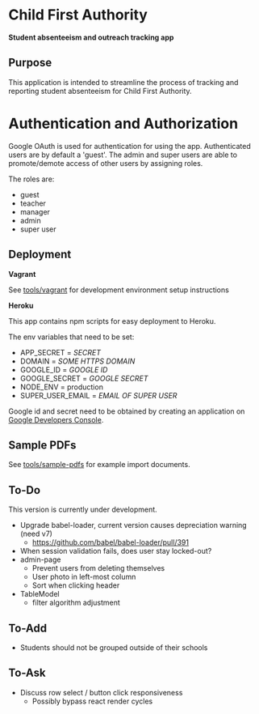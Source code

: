 # Child First Authority
**Student absenteeism and outreach tracking app**

<!--To be re-enabled when CI fully configured-->
<!--[![Build Status](https://travis-ci.org/child-first-authority-fcc-project/webapp.svg)](https://travis-ci.org/child-first-authority-fcc-project/webapp)-->

## Purpose

This application is intended to streamline the process of tracking and reporting student absenteeism for Child First Authority.

# Authentication and Authorization

Google OAuth is used for authentication for using the app. Authenticated users are by default a 'guest'. The admin and super users are able to promote/demote 
access of other users by assigning roles.

The roles are:

  - guest
  - teacher
  - manager
  - admin
  - super user

## Deployment

**Vagrant**

See [tools/vagrant](https://github.com/freeCodeCamp/child-first-authority/tree/master/tools/vagrant) for development environment setup instructions

**Heroku**

This app contains npm scripts for easy deployment to Heroku.

The env variables that need to be set:

- APP_SECRET = *SECRET*
- DOMAIN = *SOME HTTPS DOMAIN*
- GOOGLE_ID = *GOOGLE ID*
- GOOGLE_SECRET = *GOOGLE SECRET*
- NODE_ENV = production
- SUPER_USER_EMAIL = *EMAIL OF SUPER USER*

Google id and secret need to be obtained by creating an application on [Google Developers Console](https://console.developers.google.com/project). 

## Sample PDFs

See [tools/sample-pdfs](https://github.com/freeCodeCamp/child-first-authority/tree/master/tools/sample-pdfs) for example import documents.

## To-Do

This version is currently under development.

* Upgrade babel-loader, current version causes depreciation warning (need v7)
  * https://github.com/babel/babel-loader/pull/391
* When session validation fails, does user stay locked-out? 
* admin-page
  * Prevent users from deleting themselves
  * User photo in left-most column
  * Sort when clicking header
* TableModel
  * filter algorithm adjustment


## To-Add

* Students should not be grouped outside of their schools

## To-Ask

* Discuss row select / button click responsiveness
  * Possibly bypass react render cycles

